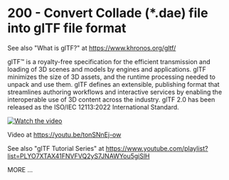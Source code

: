 # 200 - Convert Collade (*.dae) file into glTF file format

See also "What is glTF?" at https://www.khronos.org/gltf/

glTF™ is a royalty-free specification for the efficient transmission and loading of 3D scenes and models by engines and applications. glTF minimizes the size of 3D assets, and the runtime processing needed to unpack and use them. glTF defines an extensible, publishing format that streamlines authoring workflows and interactive services by enabling the interoperable use of 3D content across the industry. glTF 2.0 has been released as the ISO/IEC 12113:2022 International Standard.

[![Watch the video](https://img.youtube.com/vi/tonSNnEj-ow/default.jpg)](https://youtu.be/tonSNnEj-ow)

Video at https://youtu.be/tonSNnEj-ow

See also "glTF Tutorial Series" at https://www.youtube.com/playlist?list=PLYO7XTAX41FNVFVQ2yS7JNAWYou5giSlH

MORE ...
